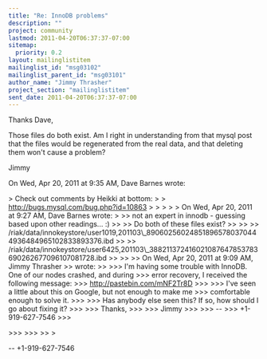 ```yaml
---
title: "Re: InnoDB problems"
description: ""
project: community
lastmod: 2011-04-20T06:37:37-07:00
sitemap:
  priority: 0.2
layout: mailinglistitem
mailinglist_id: "msg03102"
mailinglist_parent_id: "msg03101"
author_name: "Jimmy Thrasher"
project_section: "mailinglistitem"
sent_date: 2011-04-20T06:37:37-07:00
---
```



Thanks Dave,

Those files do both exist. Am I right in understanding from that mysql post
that the files would be regenerated from the real data, and that deleting
them won't cause a problem?

Jimmy

On Wed, Apr 20, 2011 at 9:35 AM, Dave Barnes  wrote:

&gt; Check out comments by Heikki at bottom:
&gt;
&gt; http://bugs.mysql.com/bug.php?id=10863
&gt;
&gt;
&gt;
&gt;
&gt; On Wed, Apr 20, 2011 at 9:27 AM, Dave Barnes  wrote:
&gt;
&gt;&gt; not an expert in innodb - guessing based upon other readings... :)
&gt;&gt;
&gt;&gt; Do both of these files exist?
&gt;&gt;
&gt;&gt;
&gt;&gt; /riak/data/innokeystore/user1019,201103\\_890602560248518965780370444936484965102833893376.ibd
&gt;&gt;
&gt;&gt; /riak/data/innokeystore/user6425,201103\\_388211372416021087647853783690262677096107081728.ibd
&gt;&gt;
&gt;&gt;
&gt;&gt; On Wed, Apr 20, 2011 at 9:09 AM, Jimmy Thrasher 
&gt;&gt; wrote:
&gt;&gt;
&gt;&gt;&gt; I'm having some trouble with InnoDB. One of our nodes crashed, and during
&gt;&gt;&gt; error recovery, I received the following message:
&gt;&gt;&gt; http://pastebin.com/mNF2Tr8D
&gt;&gt;&gt;
&gt;&gt;&gt; I've seen a little about this on Google, but not enough to make me
&gt;&gt;&gt; comfortable enough to solve it.
&gt;&gt;&gt;
&gt;&gt;&gt; Has anybody else seen this? If so, how should I go about fixing it?
&gt;&gt;&gt;
&gt;&gt;&gt; Thanks,
&gt;&gt;&gt;
&gt;&gt;&gt; Jimmy
&gt;&gt;&gt;
&gt;&gt;&gt; --
&gt;&gt;&gt; +1-919-627-7546
&gt;&gt;&gt;

&gt;&gt;&gt;
&gt;&gt;&gt;
&gt;&gt;
&gt;


-- 
+1-919-627-7546
